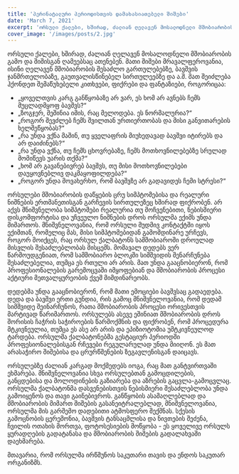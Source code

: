 ```yaml
---
title: 'პერინატალური პერიოდისთვის დამახასიათებელი შიშები'
date: 'March 7, 2021'
excerpt: 'ორსული ქალები, ხშირად, ძალიან ღელავენ მოსალოდნელი მშობიარობის გამო და შიშისგან ღამეებსაც ათენებენ.'
cover_image: '/images/posts/2.jpg'
---
```


ორსული ქალები, ხშირად, ძალიან ღელავენ მოსალოდნელი მშობიარობის გამო და შიშისგან ღამეებსაც ათენებენ. მათი შიშები მრავალფეროვანია, ისინი  ღელავენ მშობიარობის შესაძლო გართულებებზე, ბავშვის ჯანმრთელობაზე, გაუთვალისწინებელ სირთულეებზე და ა.შ.  მათ შეიძლება ჰქონდეთ შემაწუხებელი კითხვები,  ფიქრები და ფანტაზიები, როგორიცაა: 

-	„ყოველთვის კარგ განწყობაზე არ ვარ, ეს ხომ არ ავნებს ჩემს მუცლადმყოფ ბავშვს?“
-	„ზოგჯერ, მეშინია იმის, რაც მელოდება. ეს ნორმალურია?“
-	„როგორ შევძლებ ჩემს შვილთან ურთიერთობას და მისი განვითარების ხელშეწყობას?“
-	„რა უნდა ვქნა მაშინ, თუ ყველაფრის მიუხედავად ბავშვი იტირებს და არ დაიძინებს?“
-	„რა უნდა ვქნა, თუ ჩემს ცხოვრებაზე, ჩემს მოთხოვნილებებზე სრულად მომიწევს უარის თქმა?“
-	„ხომ არ გავანებივრებ ბავშვს, თუ მისი მოთხოვნილებები დაუყოვნებლივ დაკმაყოფილდება?“ 
-	„როგორ უნდა მოვახერხო, რომ ბავშვზე არ გადავიდეს ჩემი სტრესი?“ 

ორსულები მშობიარობის დაწყების ცრუ სიმპტომებისა და რეალური ნიშნების ერთმანეთისგან გარჩევის სირთულეზეც ხშირად ფიქრობენ. არ აქვს მნიშვნელობა სიმპტომები რეალურია თუ მოჩვენებითი, ნებისმიერი დისკომფორტისა და უჩვეულო ნიშნების დროს ორსულმა ექიმს უნდა მიმართოს. მნიშვნელოვანია, რომ ორსული მუდმივ კონტაქტში იყოს ექიმთან, რომელიც მას, მისი სიმპტომებიდან გამომდინარე ურჩევს, როგორ მოიქცეს, რაც ორსულ ქალბატონს სამშობიაროში დროულად მისვლის შესაძლებლობას მისცემს.
მომავალ დედებს ვერ წარმოუდგენიათ, რომ სამშობიარო ბლოკში სიმშვიდის შენარჩუნება შესაძლებელია, თუმცა ეს რთული არ არის. მათ უნდა გააცნობიერონ, რომ პროფესიონალების გარემოცვაში იმყოფებიან და მშობიარობის პროცესი აქტიური მეთვალყურეობის ქვეშ მიმდინარეობს.

დედებმა უნდა გააცნობიერონ, რომ მათი ემოციები ბავშვსაც გადაედება. დედა და ბავშვი ერთი გუნდია, რის გამოც მნიშვნელოვანია, რომ დედამ სიმშვიდე შეინარჩუნოს, რათა მშობიარობის პროცესი ორივესთვის მარტივად წარიმართოს.
ორსულებს ასევე ეშინიათ მშობიარობის დროს შორისის ჩაჭრის საჭიროების წარმოქმნის და ფიქრობენ, რომ პროცედურა მტკივნეულია, თუმცა ეს ასე არ არის და ეპიზიოტომია უმტკივნეულოდ ტარდება.
ორსულმა ქალბატონებმა გესტაციურ პერიოდში პროფესიონალებისგან რჩევები რეგულარულად უნდა მიიღონ. ეს მათ არასაჭირო შიშებისა და  ცრურწმენების ზეგავლენისგან დაიცავს.

ორსულებზე ძალიან კარგად მოქმედებს იოგა, რაც მათ განტვირთვაში ეხმარება. მნიშვნელოვანია სხვა ორსულებთან გამოცდილების, განცდებისა და მოლოდინების გაზიარება და აზრების გაცვლა-გამოცვლაც.
ორსულმა ქალბატონმა დასვენებისთვის ნებისმიერი შესაძლებლობა უნდა გამოიყენოს და თავი გაინებივროს. განწყობის ასამაღლებლად და მშობიარობის მიმართ შიშების გასანეიტრალებლად, მნიშვნელოვანია, ორსულმა მის გარშემო დადებითი ატმოსფერო შექმნას. სქესის გამოცნობის ცერემონია, ბავშვის ტანსაცმლისა და ნივთების შეძენა, ჩვილის ოთახის მორთვა, ფოტოსესიების მოწყობა - ეს ყოველივე ორსულს ყურადღების გადატანასა და მშობიარობის შიშების გადალახვაში დაეხმარება.

მთავარია, რომ ორსულმა ირწმუნოს საკუთარი თავის და ენდოს საკუთარ ორგანიზმს. 




